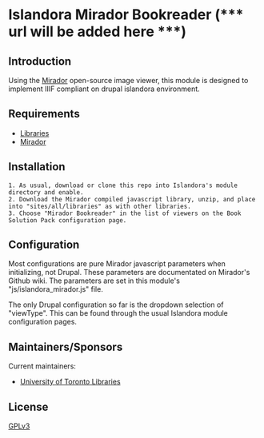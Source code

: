 # Islandora Mirador Bookreader (*** url will be added here ***)

## Introduction

Using the [Mirador](https://github.com/IIIF/mirador) open-source image viewer, this module is designed to implement IIIF compliant on drupal islandora environment.

## Requirements

* [Libraries](https://www.drupal.org/project/libraries)
* [Mirador](https://github.com/IIIF/mirador)

## Installation

	1. As usual, download or clone this repo into Islandora's module directory and enable.
	2. Download the Mirador compiled javascript library, unzip, and place into "sites/all/libraries" as with other libraries.
	3. Choose "Mirador Bookreader" in the list of viewers on the Book Solution Pack configuration page. 

## Configuration

Most configurations are pure Mirador javascript parameters when initializing, not Drupal. These parameters are documentated on Mirador's Github wiki. The parameters are set in this module's "js/islandora_mirador.js" file.

The only Drupal configuration so far is the dropdown selection of "viewType". This can be found through the usual Islandora module configuration pages.

## Maintainers/Sponsors

Current maintainers:

* [University of Toronto Libraries](https://github.com/utlib)

## License

[GPLv3](http://www.gnu.org/licenses/gpl-3.0.txt)

